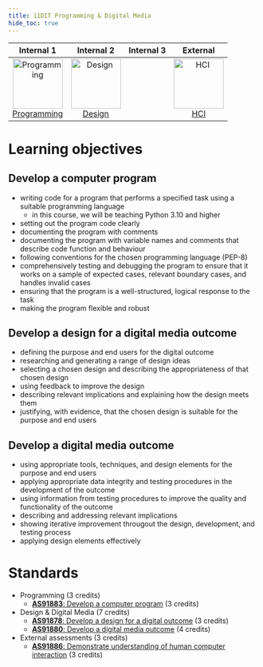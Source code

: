 ```yaml
---
title: 11DIT Programming & Digital Media
hide_toc: true
---
```


| **Internal 1** | **Internal 2** | **Internal 3** | **External** |
| :-: | :-: | :-: | :-: |
| <a href="/11dit/programming"><image src="../img/programming.svg" title="Programming" width=100><br>Programming | <a href="/11dit/design"><image src="../img/design.svg" title="Design" width=100><br>Design | | <a href="/11dit/hci"><image src="../img/hci.svg" title="HCI" width=100><br>HCI |

# Learning objectives

## Develop a computer program
- writing code for a program that performs a specified task using a suitable
programming language
    - in this course, we will be teaching Python 3.10 and higher
- setting out the program code clearly
- documenting the program with comments
- documenting the program with variable names and comments that describe code
function and behaviour
- following conventions for the chosen programming language (PEP-8)
- comprehensively testing and debugging the program to ensure that it works on a sample of expected cases, relevant boundary cases, and handles invalid cases
- ensuring that the program is a well-structured, logical response to the task
- making the program flexible and robust

## Develop a design for a digital media outcome

- defining the purpose and end users for the digital outcome
- researching and generating a range of design ideas
- selecting a chosen design and describing the appropriateness of that chosen design
- using feedback to improve the design
- describing relevant implications and explaining how the design meets them
- justifying, with evidence, that the chosen design is suitable for the purpose and end users

## Develop a digital media outcome

- using appropriate tools, techniques, and design elements for the purpose and end users
- applying appropriate data integrity and testing procedures in the development of the outcome
- using information from testing procedures to improve the quality and functionality of the outcome
- describing and addressing relevant implications
- showing iterative improvement througout the design, development, and testing process
- applying design elements effectively

# Standards

* Programming (3 credits)
    * [**AS91883**: Develop a computer program](https://www.nzqa.govt.nz/nqfdocs/ncea-resource/achievements/2019/as91883.pdf) (3 credits)
* Design & Digital Media (7 credits)
    * [**AS91878**: Develop a design for a digital outcome](https://www.nzqa.govt.nz/nqfdocs/ncea-resource/achievements/2019/as91878.pdf) (3 credits)
    * [**AS91880**: Develop a digital media outcome](https://www.nzqa.govt.nz/nqfdocs/ncea-resource/achievements/2019/as91880.pdf) (4 credits)
* External assessments (3 credits)
    * [**AS91886**: Demonstrate understanding of human computer interaction](https://www.nzqa.govt.nz/nqfdocs/ncea-resource/achievements/2019/as91886.pdf) (3 credits)